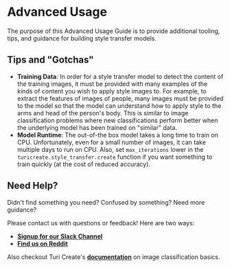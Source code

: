 # Advanced Usage

The purpose of this Advanced Usage Guide is to provide additional tooling, tips, and guidance for building style transfer models. 

## Tips and "Gotchas"

-  **Training Data**: In order for a style transfer model to detect the content of the training images, it must be provided with many examples of the kinds of content you wish to apply style images to. For example, to extract the features of images of people, many images must be provided to the model so that the model can understand how to apply style to the arms and head of the person's body. This is similar to image classification problems where new classifications perform better when the underlying model has been trained on "similar" data.
-  **Model Runtime**: The out-of-the box model takes a long time to train on CPU. Unfortunately, even for a small number of images, it can take multiple days to run on CPU. Also, set `max_iterations` lower in the `turicreate.style_transfer.create` function if you want something to train quickly (at the cost of reduced accuracy).


## Need Help?
Didn't find something you need? Confused by something? Need more guidance?

Please contact us with questions or feedback! Here are two ways:

-  [**Signup for our Slack Channel**](https://metismachine-skafos.slack.com/join/shared_invite/enQtNTAxMzEwOTk2NzA5LThjMmMyY2JkNTkwNDQ1YjgyYjFiY2MyMjRkMzYyM2E4MjUxNTJmYmQyODVhZWM2MjQwMjE5ZGM1Y2YwN2M5ODI)
-  [**Find us on Reddit**](https://reddit.com/r/skafos)

Also checkout Turi Create's [**documentation**](https://apple.github.io/turicreate/docs/userguide/image_classifier/) on image classification basics.
